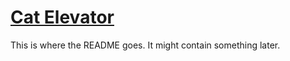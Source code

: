 # [Cat Elevator](https://www.catelevator.com)

This is where the README goes.  It might contain something later.
